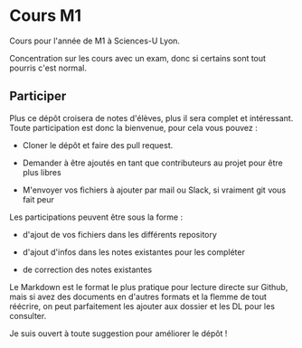 # Cours M1

Cours pour l'année de M1 à Sciences-U Lyon.

Concentration sur les cours avec un exam, donc si certains sont tout pourris c'est normal.

## Participer

Plus ce dépôt croisera de notes d'élèves, plus il sera complet et intéressant. Toute participation est donc la bienvenue, pour cela vous pouvez :

- Cloner le dépôt et faire des pull request.

- Demander à être ajoutés en tant que contributeurs au projet pour être plus libres

- M'envoyer vos fichiers à ajouter par mail ou Slack, si vraiment git vous fait peur

Les participations peuvent être sous la forme :

- d'ajout de vos fichiers dans les différents repository

- d'ajout d'infos dans les notes existantes pour les compléter

- de correction des notes existantes

Le Markdown est le format le plus pratique pour lecture directe sur Github, mais si avez des documents en d'autres formats et la flemme de tout réécrire, on peut parfaitement les ajouter aux dossier et les DL pour les consulter.

Je suis ouvert à toute suggestion pour améliorer le dépôt !
